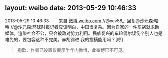 layout: weibo
date: 2013-05-29 10:46:33
---
<meta name="referrer" content="no-referrer" />

2013-05-29 10:46:33  &nbsp;&nbsp;&nbsp;&nbsp;&nbsp;&nbsp; 来自 <a href="http://weibo.com/" rel="nofollow">微博 weibo.com</a>
//@xcv58_: 回复@沙元森:哈哈 //@沙元森:环球时报记者应该明白，中国很复杂。因为自家的一件车祸就求助媒体，渲染社会不公，只会被敌对势力利用。民族复兴的车轮偶尔误伤个别人也是难免的，要包容这种不完美。@胡锡进 我的投稿能用吗？[哼]
>  抱歉，作者已设置仅展示半年内微博，此微博已不可见。 ​​​
